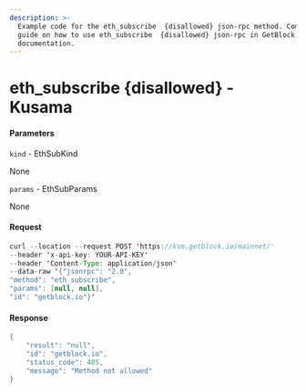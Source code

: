 ```yaml
---
description: >-
  Example code for the eth_subscribe  {disallowed} json-rpc method. Сomplete
  guide on how to use eth_subscribe  {disallowed} json-rpc in GetBlock.io Web3
  documentation.
---
```


# eth\_subscribe {disallowed} - Kusama

#### Parameters

`kind` - EthSubKind

None

`params` - EthSubParams

None

#### Request

```java
curl --location --request POST 'https://ksm.getblock.io/mainnet/' 
--header 'x-api-key: YOUR-API-KEY' 
--header 'Content-Type: application/json' 
--data-raw '{"jsonrpc": "2.0",
"method": "eth_subscribe",
"params": [null, null],
"id": "getblock.io"}'
```

#### Response

```java
{
    "result": "null",
    "id": "getblock.io",
    "status_code": 405,
    "message": "Method not allowed"
}
```
